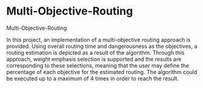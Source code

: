 # Multi-Objective-Routing
 Multi-Objective-Routing
 
 In this project, an implementation of a multi-objective routing approach is provided.
 Using overall routing time and dangerousness as the objectives, a routing estimation is depicted as a result of the algorithm. Through this approach, weight emphasis selection is supported and the results are corresponding to these selections, meaning that the user may define the percentage of each objective for the estimated routing.
 The algorithm could be executed up to a maximum of 4 times in order to reach the result.
 

